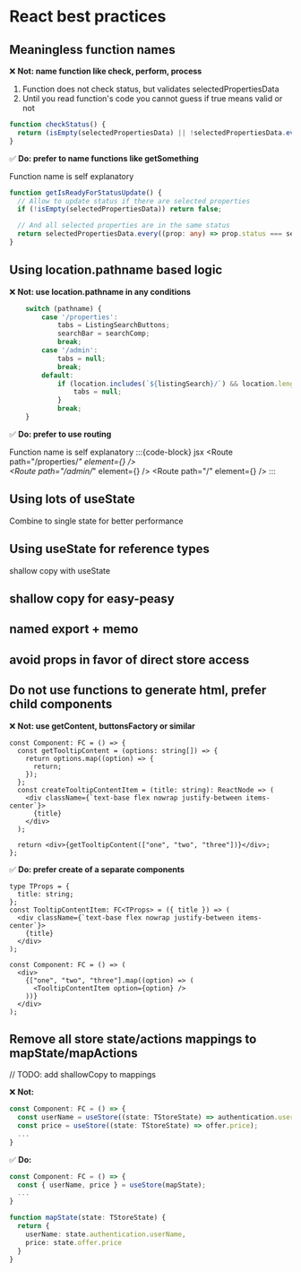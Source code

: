 # React best practices

## Meaningless function names

❌ **Not: name function like check, perform, process** 
1. Function does not check status, but validates selectedPropertiesData
2. Until you read function's code you cannot guess if true means valid or not
```ts
function checkStatus() {
  return (isEmpty(selectedPropertiesData) || !selectedPropertiesData.every((prop: any) => prop.status === selectedPropertiesData[0].status);)
}
```

✅ **Do: prefer to name functions like getSomething**

Function name is self explanatory
```ts
function getIsReadyForStatusUpdate() {
  // Allow to update status if there are selected properties
  if (!isEmpty(selectedPropertiesData)) return false;

  // And all selected properties are in the same status
  return selectedPropertiesData.every((prop: any) => prop.status === selectedPropertiesData[0].status);
}
```

## Using location.pathname based logic
❌ **Not: use location.pathname in any conditions** 
```ts
    switch (pathname) {
        case '/properties':
            tabs = ListingSearchButtons;
            searchBar = searchComp;
            break;
        case '/admin':
            tabs = null;
            break;
        default:
            if (location.includes(`${listingSearch}/`) && location.length > 12) {
                tabs = null;
            }
            break;
    }
```

✅ **Do: prefer to use routing**

Function name is self explanatory
:::{code-block} jsx
<Routes>
    <Route path="/properties/*" element={<PropertySearch />} />    
    <Route path="/admin/*" element={<AdminConsole />} />
    <Route path="/" element={<Navigate to="/properties" />} />
</Routes>
:::

## Using lots of useState

Combine to single state for better performance

## Using useState for reference types

shallow copy with useState

## shallow copy for easy-peasy

## named export + memo

## avoid props in favor of direct store access

## Do not use functions to generate html, prefer child components

❌ **Not: use getContent, buttonsFactory or similar**

```{code-block} jsx
const Component: FC = () => {
  const getTooltipContent = (options: string[]) => {
    return options.map((option) => {
      return;
    });
  };
  const createTooltipContentItem = (title: string): ReactNode => (
    <div className={`text-base flex nowrap justify-between items-center`}>
      {title}
    </div>
  );

  return <div>{getTooltipContent(["one", "two", "three"])}</div>;
};
```

✅ **Do: prefer create of a separate components**

```{code-block} jsx
type TProps = {
  title: string;
};
const TooltipContentItem: FC<TProps> = ({ title }) => (
  <div className={`text-base flex nowrap justify-between items-center`}>
    {title}
  </div>
);
```
```{code-block} jsx
const Component: FC = () => (
  <div>
    {["one", "two", "three"].map((option) => (
      <TooltipContentItem option={option} />
    ))}
  </div>
);
```

## Remove all store state/actions mappings to mapState/mapActions
// TODO: add shallowCopy to mappings

❌ **Not:**

```ts
const Component: FC = () => {
  const userName = useStore((state: TStoreState) => authentication.userName);
  const price = useStore((state: TStoreState) => offer.price);
  ...
}
```

✅ **Do:**

```ts
const Component: FC = () => {
  const { userName, price } = useStore(mapState);
  ...
}

function mapState(state: TStoreState) {
  return {
    userName: state.authentication.userName,
    price: state.offer.price
  }
}
```